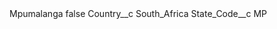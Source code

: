 <?xml version="1.0" encoding="UTF-8"?>
<CustomMetadata xmlns="http://soap.sforce.com/2006/04/metadata" xmlns:xsi="http://www.w3.org/2001/XMLSchema-instance" xmlns:xsd="http://www.w3.org/2001/XMLSchema">
    <label>Mpumalanga</label>
    <protected>false</protected>
    <values>
        <field>Country__c</field>
        <value xsi:type="xsd:string">South_Africa</value>
    </values>
    <values>
        <field>State_Code__c</field>
        <value xsi:type="xsd:string">MP</value>
    </values>
</CustomMetadata>
